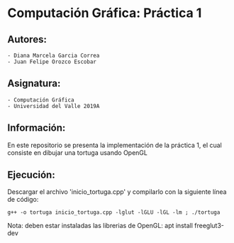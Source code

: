 # Computación Gráfica: Práctica 1

## Autores:
    - Diana Marcela Garcia Correa
    - Juan Felipe Orozco Escobar  

## Asignatura:
    - Computación Gráfica
    - Universidad del Valle 2019A

## Información:
En este repositorio se presenta la implementación de la práctica 1, el cual consiste en dibujar una tortuga usando OpenGL
    
## Ejecución:
Descargar el archivo 'inicio_tortuga.cpp' y compilarlo con la siguiente línea de código:
        
    g++ -o tortuga inicio_tortuga.cpp -lglut -lGLU -lGL -lm ; ./tortuga

Nota: deben estar instaladas las librerias de OpenGL: apt install freeglut3-dev
